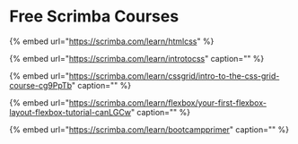 # Free Scrimba Courses

{% embed url="https://scrimba.com/learn/htmlcss" %}

{% embed url="https://scrimba.com/learn/introtocss" caption="" %}

{% embed url="https://scrimba.com/learn/cssgrid/intro-to-the-css-grid-course-cg9PpTb" caption="" %}

{% embed url="https://scrimba.com/learn/flexbox/your-first-flexbox-layout-flexbox-tutorial-canLGCw" caption="" %}

{% embed url="https://scrimba.com/learn/bootcampprimer" caption="" %}

